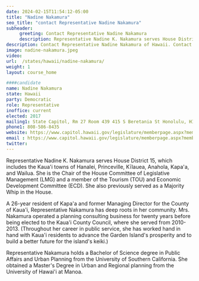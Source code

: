 ```yaml
---
date: 2024-02-15T11:54:12-05:00
title: "Nadine Nakamura"
seo_title: "contact Representative Nadine Nakamura"
subheader:
     greeting: Contact Representative Nadine Nakamura
     description: Representative Nadine K. Nakamura serves House District 15, which includes the Kaua'i towns of Hanalei, Princeville, Kīlauea, Anahola, Kapa'a, and Wailua. She is the Chair of the House Committee of Legislative Management (LMG) and a member of the Tourism (TOU) and Economic Development Committee (ECD).
description: Contact Representative Nadine Nakamura of Hawaii. Contact information for Nadine Nakamura includes email address, phone number, and mailing address.
image: nadine-nakamura.jpeg
video:
url:  /states/hawaii/nadine-nakamura/
weight: 1
layout: course_home

####candidate
name: Nadine Nakamura
state: Hawaii
party: Democratic
role: Representative
inoffice: current
elected: 2017
mailing1: State Capitol, Rm 27 Room 439 415 S Beretania St Honolulu, HI 96813
phone1: 808-586-8435
website: https://www.capitol.hawaii.gov/legislature/memberpage.aspx?member=100&year=2024/
email : https://www.capitol.hawaii.gov/legislature/memberpage.aspx?member=100&year=2024/
twitter:
---
```


Representative Nadine K. Nakamura serves House District 15, which includes the Kaua'i towns of Hanalei, Princeville, Kīlauea, Anahola, Kapa'a, and Wailua. She is the Chair of the House Committee of Legislative Management (LMG) and a member of the Tourism (TOU) and Economic Development Committee (ECD). She also previously served as a Majority Whip in the House.

A 26-year resident of Kapa'a and former Managing Director for the County of Kaua'i, Representative Nakamura has deep roots in her community. Mrs. Nakamura operated a planning consulting business for twenty years before being elected to the Kaua'i County Council, where she served from 2010-2013. (Throughout her career in public service, she has worked hand in hand with Kaua'i residents to advance the Garden Island's prosperity and to build a better future for the island's keiki.)

Representative Nakamura holds a Bachelor of Science degree in Public Affairs and Urban Planning from the University of Southern California. She obtained a Master's Degree in Urban and Regional planning from the University of Hawai'i at Manoa.
